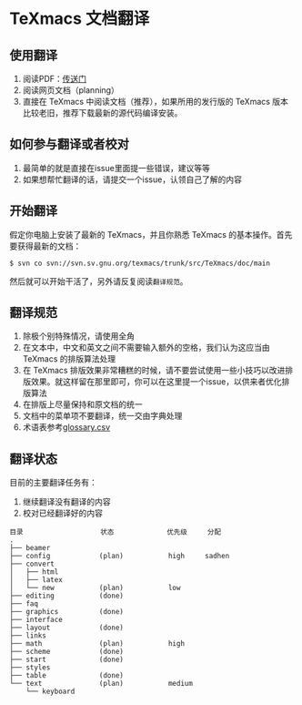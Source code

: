 # TeXmacs 文档翻译

## 使用翻译
1. 阅读PDF：[传送门](http://home.ustc.edu.cn/~sadhen/texmacs/)
2. 阅读网页文档（planning）
3. 直接在 TeXmacs 中阅读文档（推荐），如果所用的发行版的 TeXmacs 版本比较老旧，推荐下载最新的源代码编译安装。

## 如何参与翻译或者校对
1. 最简单的就是直接在issue里面提一些错误，建议等等
2. 如果想帮忙翻译的话，请提交一个issue，认领自己了解的内容

## 开始翻译
假定你电脑上安装了最新的 TeXmacs，并且你熟悉 TeXmacs 的基本操作。首先要获得最新的文档：
```
$ svn co svn://svn.sv.gnu.org/texmacs/trunk/src/TeXmacs/doc/main
```
然后就可以开始干活了，另外请反复阅读`翻译规范`。

## 翻译规范
1. 除极个别特殊情况，请使用全角
2. 在文本中，中文和英文之间不需要输入额外的空格，我们认为这应当由 TeXmacs 的排版算法处理
3. 在 TeXmacs 排版效果非常糟糕的时候，请不要尝试使用一些小技巧以改进排版效果。就这样留在那里即可，你可以在这里提一个issue，以供来者优化排版算法
4. 在排版上尽量保持和原文档的统一
5. 文档中的菜单项不要翻译，统一交由字典处理
6. 术语表参考[glossary.csv](https://github.com/sadhen/texmacs_doc_zh/blob/master/glossary.csv)

## 翻译状态
目前的主要翻译任务有：
1. 继续翻译没有翻译的内容
2. 校对已经翻译好的内容

```
目录                   状态             优先级     分配
.
├── beamer
├── config            (plan)           high     sadhen
├── convert
│   ├── html
│   ├── latex
│   └── new           (plan)           low
├── editing           (done)
├── faq
├── graphics          (done)
├── interface
├── layout            (done)
├── links
├── math              (plan)           high
├── scheme            (done)
├── start             (done)
├── styles
├── table             (done)
└── text              (plan)           medium 
    └── keyboard
```
